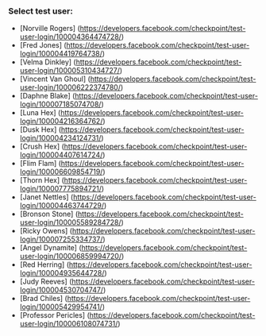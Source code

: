 ### Select test user:


* [Norville Rogers]   (https://developers.facebook.com/checkpoint/test-user-login/100004364474728/)
* [Fred Jones]  (https://developers.facebook.com/checkpoint/test-user-login/100004419764738/)
* [Velma Dinkley]   (https://developers.facebook.com/checkpoint/test-user-login/100005310434727/)
* [Vincent Van Ghoul]   (https://developers.facebook.com/checkpoint/test-user-login/100006222374780/)
* [Daphne Blake]  (https://developers.facebook.com/checkpoint/test-user-login/100007185074708/)
* [Luna Hex]  (https://developers.facebook.com/checkpoint/test-user-login/100004216364762/)
* [Dusk Hex]  (https://developers.facebook.com/checkpoint/test-user-login/100004234124731/)
* [Crush Hex]   (https://developers.facebook.com/checkpoint/test-user-login/100004407614724/)
* [Flim Flam]   (https://developers.facebook.com/checkpoint/test-user-login/100006609854719/)
* [Thorn Hex] (https://developers.facebook.com/checkpoint/test-user-login/100007775894721/)
* [Janet Nettles]   (https://developers.facebook.com/checkpoint/test-user-login/100004463744729/)
* [Bronson Stone]   (https://developers.facebook.com/checkpoint/test-user-login/100005589284728/)
* [Ricky Owens]   (https://developers.facebook.com/checkpoint/test-user-login/100007255334737/)
* [Angel Dynamite]  (https://developers.facebook.com/checkpoint/test-user-login/100006859994720/)
* [Red Herring]   (https://developers.facebook.com/checkpoint/test-user-login/100004935644728/)
* [Judy Reeves]   (https://developers.facebook.com/checkpoint/test-user-login/100004530704747/)
* [Brad Chiles]   (https://developers.facebook.com/checkpoint/test-user-login/100005429954741/)
* [Professor Pericles]  (https://developers.facebook.com/checkpoint/test-user-login/100006108074731/)

